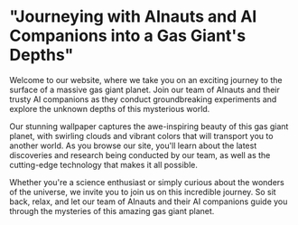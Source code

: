 <!--
Write me markdown content of website with wallpaper:

"A team of AInauts and their AI companions conducting experiments on the surface of a massive, gas giant planet."

The header of the page should not be copy of the text but rather a real content of the website which is using this wallpaper.
-->

<!--font:Montserrat-->

# "Journeying with AInauts and AI Companions into a Gas Giant's Depths"

Welcome to our website, where we take you on an exciting journey to the surface of a massive gas giant planet. Join our team of AInauts and their trusty AI companions as they conduct groundbreaking experiments and explore the unknown depths of this mysterious world.

Our stunning wallpaper captures the awe-inspiring beauty of this gas giant planet, with swirling clouds and vibrant colors that will transport you to another world. As you browse our site, you'll learn about the latest discoveries and research being conducted by our team, as well as the cutting-edge technology that makes it all possible.

Whether you're a science enthusiast or simply curious about the wonders of the universe, we invite you to join us on this incredible journey. So sit back, relax, and let our team of AInauts and their AI companions guide you through the mysteries of this amazing gas giant planet.
